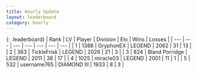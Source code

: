 ```yaml
---
title: Hourly Update
layout: leaderboard
category: hourly
---
```


{: .leaderboard}
| Rank | LV | Player | Division | Elo | Wins | Losses |
| --- | --- | --- | --- | --- | --- | --- |
| <span data-change="0">1</span> | 1388 | <span title="ID: 315148">GryphonEX</span> | LEGEND | <span data-change="0">2062</span> | <span data-change="0">31</span> | <span data-change="0">13</span> |
| <span data-change="0">2</span> | 383 | <span title="ID: 512212">TickleFrisk</span> | LEGEND | <span data-change="0">2026</span> | <span data-change="0">21</span> | <span data-change="0">3</span> |
| <span data-change="0">3</span> | 824 | <span title="ID: 466895">Bland Porridge</span> | LEGEND | <span data-change="2">2011</span> | <span data-change="2">38</span> | <span data-change="1">17</span> |
| <span data-change="0">4</span> | 1025 | <span title="ID: 416373">miracle03</span> | LEGEND | <span data-change="0">2001</span> | <span data-change="0">11</span> | <span data-change="0">1</span> |
| <span data-change="0">5</span> | 532 | <span title="ID: 188640">username765</span> | DIAMOND III | <span data-change="0">1933</span> | <span data-change="0">8</span> | <span data-change="0">3</span> |